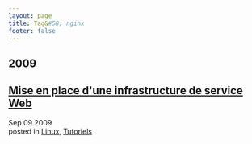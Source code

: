 ```yaml
---
layout: page
title: Tag&#58; nginx
footer: false
---
```


<div id="blog-archives" class="category">
<h2>2009</h2>

<article>
<h1><a href="/2009/09/09/mise-en-place-dune-infrastructure-de-service-web/index.html">Mise en place d'une infrastructure de service Web</a></h1>
<time datetime="2009-09-09T00:00:00-06:00" pubdate><span class='month'>Sep</span> <span class='day'>09</span> <span class='year'>2009</span></time>
<footer>
<span class="categories">posted in 
<a href='/categories/linux/'>Linux</a>, <a href='/categories/tutoriels/'>Tutoriels</a></span>
</footer>
</article>
</div>
